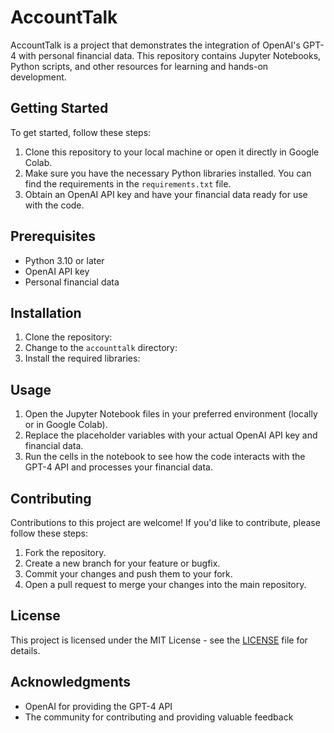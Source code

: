 # AccountTalk

AccountTalk is a project that demonstrates the integration of OpenAI's GPT-4 with personal financial data. This repository contains Jupyter Notebooks, Python scripts, and other resources for learning and hands-on development.

## Getting Started

To get started, follow these steps:

1. Clone this repository to your local machine or open it directly in Google Colab.
2. Make sure you have the necessary Python libraries installed. You can find the requirements in the `requirements.txt` file.
3. Obtain an OpenAI API key and have your financial data ready for use with the code.

## Prerequisites

- Python 3.10 or later
- OpenAI API key
- Personal financial data

## Installation

1. Clone the repository:
2. Change to the `accounttalk` directory:
3. Install the required libraries:


## Usage

1. Open the Jupyter Notebook files in your preferred environment (locally or in Google Colab).
2. Replace the placeholder variables with your actual OpenAI API key and financial data.
3. Run the cells in the notebook to see how the code interacts with the GPT-4 API and processes your financial data.

## Contributing

Contributions to this project are welcome! If you'd like to contribute, please follow these steps:

1. Fork the repository.
2. Create a new branch for your feature or bugfix.
3. Commit your changes and push them to your fork.
4. Open a pull request to merge your changes into the main repository.

## License

This project is licensed under the MIT License - see the [LICENSE](LICENSE) file for details.

## Acknowledgments

- OpenAI for providing the GPT-4 API
- The community for contributing and providing valuable feedback




